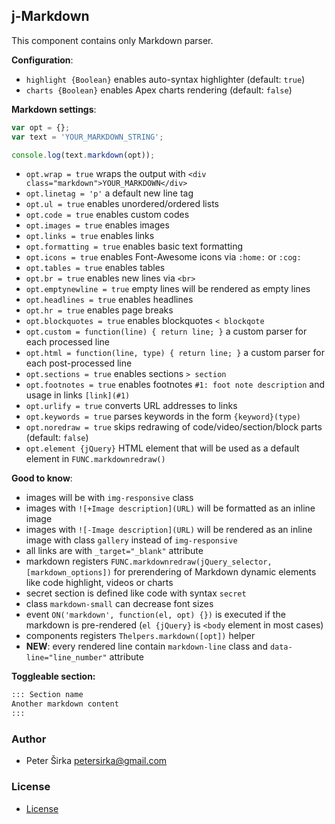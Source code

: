 ## j-Markdown

This component contains only Markdown parser.

__Configuration__:

- `highlight {Boolean}` enables auto-syntax highlighter (default: `true`)
- `charts {Boolean}` enables Apex charts rendering (default: `false`)

__Markdown settings__:

```js
var opt = {};
var text = 'YOUR_MARKDOWN_STRING';

console.log(text.markdown(opt));
```

- `opt.wrap = true` wraps the output with `<div class="markdown">YOUR_MARKDOWN</div>`
- `opt.linetag = 'p'` a default new line tag
- `opt.ul = true` enables unordered/ordered lists
- `opt.code = true` enables custom codes
- `opt.images = true` enables images
- `opt.links = true` enables links
- `opt.formatting = true` enables basic text formatting
- `opt.icons = true` enables Font-Awesome icons via `:home:` or `:cog:`
- `opt.tables = true` enables tables
- `opt.br = true` enables new lines via `<br>`
- `opt.emptynewline = true` empty lines will be rendered as empty lines
- `opt.headlines = true` enables headlines
- `opt.hr = true` enables page breaks
- `opt.blockquotes = true` enables blockquotes `< blockqote`
- `opt.custom = function(line) { return line; }` a custom parser for each processed line
- `opt.html = function(line, type) { return line; }` a custom parser for each post-processed line
- `opt.sections = true` enables sections `> section`
- `opt.footnotes = true` enables footnotes `#1: foot note description` and usage in links `[link](#1)`
- `opt.urlify = true` converts URL addresses to links
- `opt.keywords = true` parses keywords in the form `{keyword}(type)`
- `opt.noredraw = true` skips redrawing of code/video/section/block parts (default: `false`)
- `opt.element {jQuery}` HTML element that will be used as a default element in `FUNC.markdownredraw()`

__Good to know__:

- images will be with `img-responsive` class
- images with `![+Image description](URL)` will be formatted as an inline image
- images with `![-Image description](URL)` will be rendered as an inline image with class `gallery` instead of `img-responsive`
- all links are with `_target="_blank"` attribute
- markdown registers `FUNC.markdownredraw(jQuery_selector, [markdown_options])` for prerendering of Markdown dynamic elements like code highlight, videos or charts
- secret section is defined like code with syntax `secret`
- class `markdown-small` can decrease font sizes
- event `ON('markdown', function(el, opt) {})` is executed if the markdown is pre-rendered (`el {jQuery}` is `<body` element in most cases)
- components registers `Thelpers.markdown([opt])` helper
- __NEW__: every rendered line contain `markdown-line` class and `data-line="line_number"` attribute

__Toggleable section:__

```html
::: Section name
Another markdown content
:::
```

### Author

- Peter Širka <petersirka@gmail.com>

### License

- [License](https://www.totaljs.com/license/)
